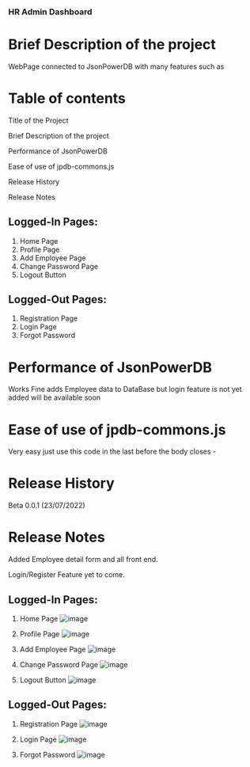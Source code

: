
   ### HR Admin Dashboard
   
   # Brief Description of the project
   WebPage connected to JsonPowerDB with many features such as
   
   # Table of contents
   
   Title of the Project

Brief Description of the project

Performance of JsonPowerDB 

Ease of use of jpdb-commons.js

Release History 

Release Notes 

   
   Logged-In
Pages:
--------------------------
1. Home Page
2. Profile Page
3. Add Employee Page
4. Change Password Page
5. Logout Button

Logged-Out Pages:
--------------------------
1. Registration Page
2. Login Page
3. Forgot Password

# Performance of JsonPowerDB 

 Works Fine adds Employee data to DataBase but login feature is not yet added will be available soon

# Ease of use of jpdb-commons.js

Very easy just use this code in the last before the body closes -

<script type='text/javascript' src="http://login2explore.com/jpdb/resources/js/0.0.4/jpdb-commons.js"></script>

# Release History

Beta 0.0.1 (23/07/2022)

# Release Notes 

Added Employee detail form and all front end.

Login/Register Feature yet to come.


Logged-In
Pages:
--------------------------
1. Home Page ![image](https://user-images.githubusercontent.com/68528688/180654977-88f51b21-6c4b-4cda-b43c-b89be1b6f66e.png)

2. Profile Page ![image](https://user-images.githubusercontent.com/68528688/180655000-00bdd0af-33c9-4f48-b600-9d2250368663.png)

3. Add Employee Page ![image](https://user-images.githubusercontent.com/68528688/180655014-fb6e248b-2895-4e11-84f1-dddd9864d9dc.png)

4. Change Password Page ![image](https://user-images.githubusercontent.com/68528688/180655134-16ad9e19-6989-48f6-ba93-8fa374afdb08.png)
5. Logout Button ![image](https://user-images.githubusercontent.com/68528688/180655110-90b850bf-c6a8-4962-acea-caf1534975fe.png)


Logged-Out Pages:
--------------------------
1. Registration Page ![image](https://user-images.githubusercontent.com/68528688/180655084-0f95eeb2-3dfc-425e-91d2-4997d60e904b.png)

2. Login Page ![image](https://user-images.githubusercontent.com/68528688/180655102-c09f6bb6-ec24-4a9c-83bb-93c62a9c4bab.png)


3. Forgot Password ![image](https://user-images.githubusercontent.com/68528688/180655132-d9c79a78-4c76-4ce1-a57c-8ae77218fa7f.png)



